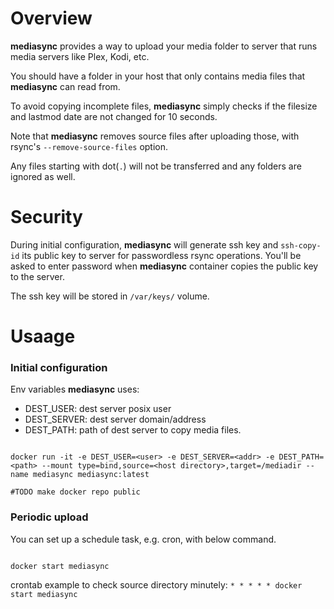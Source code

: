 
# Overview

**mediasync** provides a way to upload your media folder to server that runs media servers like Plex, Kodi, etc.

You should have a folder in your host that only contains media files that **mediasync** can read from.

To avoid copying incomplete files, **mediasync** simply checks if the filesize and lastmod date are not changed for 10 seconds.

Note that **mediasync** removes source files after uploading those, with rsync's `--remove-source-files` option.

Any files starting with dot(`.`) will not be transferred and any folders are ignored as well.


# Security

During initial configuration, **mediasync** will generate ssh key and `ssh-copy-id` its public key to server for passwordless rsync operations. You'll be asked to enter password when **mediasync** container copies the public key to the server.

The ssh key will be stored in `/var/keys/` volume.



# Usaage

### Initial configuration

Env variables **mediasync** uses:

* DEST_USER: dest server posix user
* DEST_SERVER: dest server domain/address
* DEST_PATH: path of dest server to copy media files.

```

docker run -it -e DEST_USER=<user> -e DEST_SERVER=<addr> -e DEST_PATH=<path> --mount type=bind,source=<host directory>,target=/mediadir --name mediasync mediasync:latest

#TODO make docker repo public

```


### Periodic upload

You can set up a schedule task, e.g. cron, with below command.

```

docker start mediasync

```

crontab example to check source directory minutely: `* * * * * docker start mediasync`

